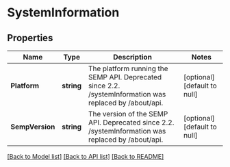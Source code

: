 # SystemInformation

## Properties
Name | Type | Description | Notes
------------ | ------------- | ------------- | -------------
**Platform** | **string** | The platform running the SEMP API. Deprecated since 2.2. /systemInformation was replaced by /about/api. | [optional] [default to null]
**SempVersion** | **string** | The version of the SEMP API. Deprecated since 2.2. /systemInformation was replaced by /about/api. | [optional] [default to null]

[[Back to Model list]](../README.md#documentation-for-models) [[Back to API list]](../README.md#documentation-for-api-endpoints) [[Back to README]](../README.md)

